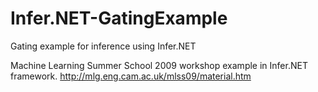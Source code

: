 # Infer.NET-GatingExample
Gating example for inference using Infer.NET

Machine Learning Summer School 2009 workshop example in Infer.NET framework.
http://mlg.eng.cam.ac.uk/mlss09/material.htm
